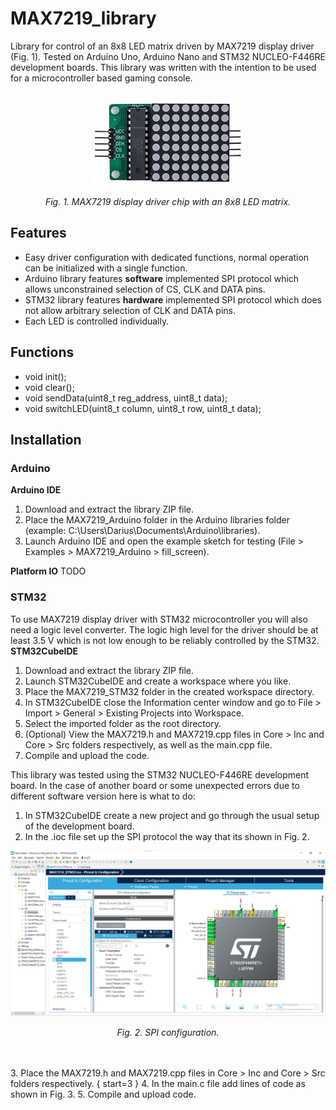 # MAX7219_library
Library for control of an 8x8 LED matrix driven by MAX7219 display driver (Fig. 1). Tested on Arduino Uno, Arduino Nano and STM32 NUCLEO-F446RE development boards. This library was written with the intention to be used for a microcontroller based gaming console.
<br></br>
<p align="center">
  <img src="https://github.com/dariusur/MAX7219_library/blob/main/images/MAX7219_LED_matrix.jpg">
</p>
<p align="center">
<i>Fig. 1. MAX7219 display driver chip with an 8x8 LED matrix.</i>
</p>
      
## Features
- Easy driver configuration with dedicated functions, normal operation can be initialized with a single function.
- Arduino library features **software** implemented SPI protocol which allows unconstrained selection of CS, CLK and DATA pins.
- STM32 library features **hardware** implemented SPI protocol which does not allow arbitrary selection of CLK and DATA pins.
- Each LED is controlled individually.

## Functions
- void init();
- void clear();
- void sendData(uint8_t reg_address, uint8_t data);
- void switchLED(uint8_t column, uint8_t row, uint8_t data);

## Installation
### Arduino
**Arduino IDE**
1. Download and extract the library ZIP file.
2. Place the MAX7219_Arduino folder in the Arduino libraries folder (example: C:\Users\Darius\Documents\Arduino\libraries).
3. Launch Arduino IDE and open the example sketch for testing (File > Examples > MAX7219_Arduino > fill_screen).

**Platform IO**
TODO

### STM32
To use MAX7219 display driver with STM32 microcontroller you will also need a logic level converter. The logic high level for the driver should be at least 3.5 V which is not low enough to be reliably controlled by the STM32.
**STM32CubeIDE**
1. Download and extract the library ZIP file.
2. Launch STM32CubeIDE and create a workspace where you like.
3. Place the MAX7219_STM32 folder in the created workspace directory.
4. In STM32CubeIDE close the Information center window and go to File > Import > General > Existing Projects into Workspace.
5. Select the imported folder as the root directory.
6. (Optional) View the MAX7219.h and MAX7219.cpp files in Core > Inc and Core > Src folders respectively, as well as the main.cpp file.
7. Compile and upload the code.

This library was tested using the STM32 NUCLEO-F446RE development board. In the case of another board or some unexpected errors due to different software version here is what to do:
1. In STM32CubeIDE create a new project and go through the usual setup of the development board.
2. In the .ioc file set up the SPI protocol the way that its shown in Fig. 2.
<p align="center">
  <img src="https://github.com/dariusur/MAX7219_library/blob/main/images/SPI_config.png">
</p>
<p align="center">
  <i>Fig. 2. SPI configuration.</i>
</p>
<br></br>
3. Place the MAX7219.h and MAX7219.cpp files in Core > Inc and Core > Src folders respectively. { start=3 }
4. In the main.c file add lines of code as shown in Fig. 3.
5. Compile and upload code.
